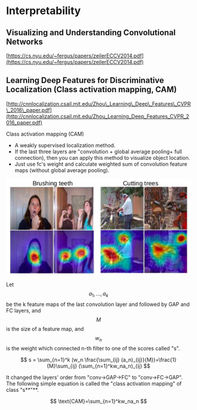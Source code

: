# Interpretability

## Visualizing and Understanding Convolutional Networks

[https://cs.nyu.edu/~fergus/papers/zeilerECCV2014.pdf](https://cs.nyu.edu/~fergus/papers/zeilerECCV2014.pdf)

## Learning Deep Features for Discriminative Localization \(Class activation mapping, CAM\)

[http://cnnlocalization.csail.mit.edu/Zhou\_Learning\_Deep\_Features\_CVPR\_2016\_paper.pdf](http://cnnlocalization.csail.mit.edu/Zhou_Learning_Deep_Features_CVPR_2016_paper.pdf)

Class activation mapping \(CAM\)

* A weakly supervised localization method.
* If the last three layers are "convolution + global average pooling+ full connection\), then you can apply this method to visualize object location.
* Just use fc's weight and calculate weighted sum of convolution feature maps \(without global average pooling\).

![Class activation mapping](.gitbook/assets/cam.png)

Let $$a_1,..., a_k$$ be the k feature maps of the last convolution layer and followed by GAP and FC layers, and $$M$$is the size of a feature map, and $$w_n $$ is the weight which connected n-th filter to one of the scores called "s".


$$
s = \sum_{n=1}^k (w_n \frac{\sum_{ij} (a_n)_{ij}}{M})=\frac{1}{M}\sum_{ij} (\sum_{n=1}^kw_na_n)_{ij}
$$


It changed the layers' order from "conv-&gt;GAP-&gt;FC" to "conv-&gt;FC-&gt;GAP". The following simple equation is called the "class activation mapping" of class "s**"**.


$$
\text{CAM}=\sum_{n=1}^kw_na_n
$$


